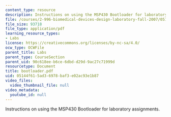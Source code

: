 ```yaml
---
content_type: resource
description: Instructions on using the MSP430 Bootloader for laboratory assignments.
file: /courses/2-996-biomedical-devices-design-laboratory-fall-2007/05144f615ad36978baf3e02ac93e1b87_bootloader.pdf
file_size: 93718
file_type: application/pdf
learning_resource_types:
- Labs
license: https://creativecommons.org/licenses/by-nc-sa/4.0/
ocw_type: OCWFile
parent_title: Labs
parent_type: CourseSection
parent_uid: 90c618ee-b6ce-6dbd-d29d-9ac27c71999d
resourcetype: Document
title: bootloader.pdf
uid: 05144f61-5ad3-6978-baf3-e02ac93e1b87
video_files:
  video_thumbnail_file: null
video_metadata:
  youtube_id: null
---
```

Instructions on using the MSP430 Bootloader for laboratory assignments.